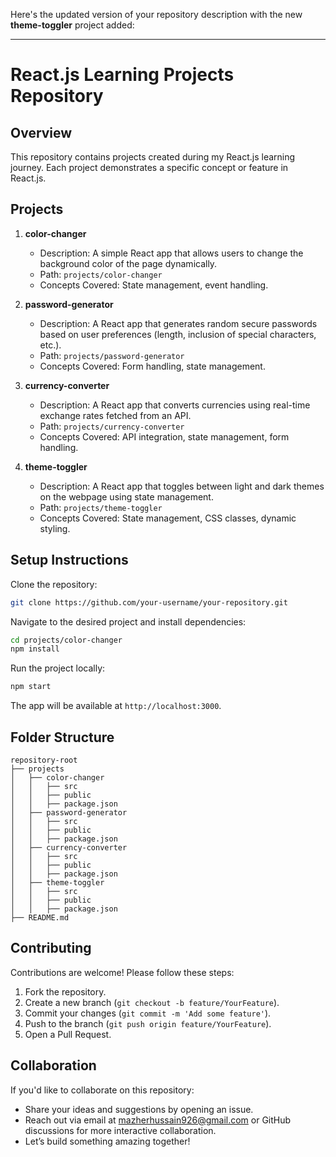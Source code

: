 Here's the updated version of your repository description with the new **theme-toggler** project added:

---

# React.js Learning Projects Repository

## Overview

This repository contains projects created during my React.js learning journey. Each project demonstrates a specific concept or feature in React.js.

## Projects

1. **color-changer**

   - Description: A simple React app that allows users to change the background color of the page dynamically.
   - Path: `projects/color-changer`
   - Concepts Covered: State management, event handling.

2. **password-generator**

   - Description: A React app that generates random secure passwords based on user preferences (length, inclusion of special characters, etc.).
   - Path: `projects/password-generator`
   - Concepts Covered: Form handling, state management.

3. **currency-converter**

   - Description: A React app that converts currencies using real-time exchange rates fetched from an API.
   - Path: `projects/currency-converter`
   - Concepts Covered: API integration, state management, form handling.

4. **theme-toggler**

   - Description: A React app that toggles between light and dark themes on the webpage using state management.
   - Path: `projects/theme-toggler`
   - Concepts Covered: State management, CSS classes, dynamic styling.

## Setup Instructions

Clone the repository:

```bash
git clone https://github.com/your-username/your-repository.git
```

Navigate to the desired project and install dependencies:

```bash
cd projects/color-changer
npm install
```

Run the project locally:

```bash
npm start
```

The app will be available at `http://localhost:3000`.

## Folder Structure

```
repository-root
├── projects
│   ├── color-changer
│   │   ├── src
│   │   ├── public
│   │   ├── package.json
│   ├── password-generator
│   │   ├── src
│   │   ├── public
│   │   ├── package.json
│   ├── currency-converter
│   │   ├── src
│   │   ├── public
│   │   ├── package.json
│   ├── theme-toggler
│   │   ├── src
│   │   ├── public
│   │   ├── package.json
├── README.md
```

## Contributing

Contributions are welcome! Please follow these steps:

1. Fork the repository.
2. Create a new branch (`git checkout -b feature/YourFeature`).
3. Commit your changes (`git commit -m 'Add some feature'`).
4. Push to the branch (`git push origin feature/YourFeature`).
5. Open a Pull Request.

## Collaboration

If you'd like to collaborate on this repository:

- Share your ideas and suggestions by opening an issue.
- Reach out via email at [mazherhussain926@gmail.com](mailto:mazherhussain926@gmail.com) or GitHub discussions for more interactive collaboration.
- Let’s build something amazing together!